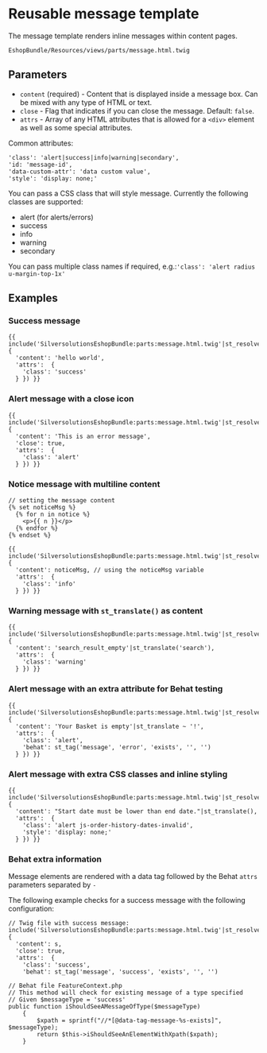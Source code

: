 # Reusable message template

The message template renders inline messages within content pages.

`EshopBundle/Resources/views/parts/message.html.twig`

## Parameters

- `content` (required) - Content that is displayed inside a message box. Can be mixed with any type of HTML or text.
- `close` - Flag that indicates if you can close the message. Default: `false`.
- `attrs` - Array of any HTML attributes that is allowed for a `<div>` element as well as some special attributes.

Common attributes:

```
'class': 'alert|success|info|warning|secondary',
'id: 'message-id',
'data-custom-attr': 'data custom value',
'style': 'display: none;'
```

You can pass a CSS class that will style message. Currently the following classes are supported:

- alert (for alerts/errors)
- success
- info
- warning
- secondary

You can pass multiple class names if required, e.g.:`'class': 'alert radius u-margin-top-1x'`

## Examples

### Success message

``` html+twig
{{ include('SilversolutionsEshopBundle:parts:message.html.twig'|st_resolve_template, {
  'content': 'hello world',
  'attrs':  {
    'class': 'success'
  } }) }}
```

### Alert message with a close icon

``` html+twig
{{ include('SilversolutionsEshopBundle:parts:message.html.twig'|st_resolve_template, {
  'content': 'This is an error message',
  'close': true,
  'attrs':  {
    'class': 'alert'
  } }) }}
```

### Notice message with multiline content

``` html+twig
// setting the message content
{% set noticeMsg %}
  {% for n in notice %}
    <p>{{ n }}</p>
  {% endfor %}
{% endset %}

{{ include('SilversolutionsEshopBundle:parts:message.html.twig'|st_resolve_template, {
  'content': noticeMsg, // using the noticeMsg variable
  'attrs':  {
    'class': 'info'
  } }) }}
```

### Warning message with `st_translate()` as content

``` html+twig
{{ include('SilversolutionsEshopBundle:parts:message.html.twig'|st_resolve_template, {
  'content': 'search_result_empty'|st_translate('search'),
  'attrs':  {
    'class': 'warning'
  } }) }}
```

### Alert message with an extra attribute for Behat testing

``` html+twig
{{ include('SilversolutionsEshopBundle:parts:message.html.twig'|st_resolve_template, {
  'content': 'Your Basket is empty'|st_translate ~ '!',
  'attrs':  {
    'class': 'alert',
    'behat': st_tag('message', 'error', 'exists', '', '')
  } }) }}
```

### Alert message with extra CSS classes and inline styling

``` html+twig
{{ include('SilversolutionsEshopBundle:parts:message.html.twig'|st_resolve_template, {
  'content': "Start date must be lower than end date."|st_translate(),
  'attrs':  {
    'class': 'alert js-order-history-dates-invalid',
    'style': 'display: none;'
  } }) }}
```

### Behat extra information

Message elements are rendered with a data tag followed by the Behat `attrs` parameters separated by `-`

The following example checks for a success message with the following configuration:

``` html+twig
// Twig file with success message:
include('SilversolutionsEshopBundle:parts:message.html.twig'|st_resolve_template, {
  'content': s,
  'close': true,
  'attrs':  {
    'class': 'success',
    'behat': st_tag('message', 'success', 'exists', '', '')
```

``` 
// Behat file FeatureContext.php
// This method will check for existing message of a type specified     
// Given $messageType = 'success'
public function iShouldSeeAMessageOfType($messageType)
    {
        $xpath = sprintf("//*[@data-tag-message-%s-exists]", $messageType);
        return $this->iShouldSeeAnElementWithXpath($xpath);
    }
```
